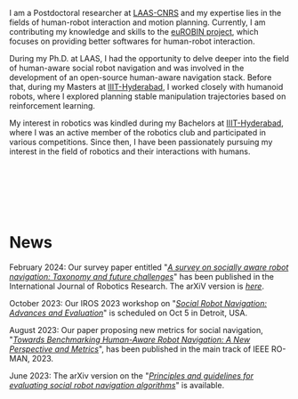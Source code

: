 I am a Postdoctoral researcher at [LAAS-CNRS](https://www.laas.fr/public/) and my expertise lies in the fields of human-robot interaction and motion planning. Currently, I am contributing my knowledge and skills to the [euROBIN project](https://www.eurobin-project.eu/), which focuses on providing better softwares for human-robot interaction.

During my Ph.D. at LAAS, I had the opportunity to delve deeper into the field of human-aware social robot navigation and was involved in the development of an open-source human-aware navigation stack. Before that, during my Masters at [IIIT-Hyderabad](https://www.iiit.ac.in/), I worked closely with humanoid robots, where I explored planning stable manipulation trajectories based on reinforcement learning.

My interest in robotics was kindled during my Bachelors at [IIIT-Hyderabad](https://www.iiit.ac.in/), where I was an active member of the robotics club and participated in various competitions. Since then, I have been passionately pursuing my interest in the field of robotics and their interactions with humans.

<!-- I am a Postdoctoral researcher at [LAAS-CNRS](https://www.laas.fr/public/), currently working on the [euROBIN project](https://www.eurobin-project.eu/). My primary areas of research are human-robot interaction and motion planning. I have been exploring the field of human-aware social robot navigation during my Ph.D. at LAAS and contributed to the development of an open-source human-aware navigation stack. Prior to [LAAS-CNRS](https://www.laas.fr/public/), I worked closely with humanoid robots during my Masters at [IIIT-Hyderabad](https://www.iiit.ac.in/), where I worked on planning stable manipulation trajectories based on reinforcement learning. I have always been an active member of the robotics club and participated in competitions during my Bachelors at [IIIT-Hyderabad](https://www.iiit.ac.in/) and it kindled my interest to pursue the field of robotics and their interactions with humans further. -->

<br>
<br>
<br>
<br>
<br>

# News
February 2024: Our survey paper entitled "[*A survey on socially aware robot navigation: Taxonomy and future challenges*](https://journals.sagepub.com/doi/10.1177/02783649241230562)" has been published in the International Journal of Robotics Research. The arXiV version is [*here*](https://arxiv.org/abs/2311.06922). 

October 2023: Our IROS 2023 workshop on "[*Social Robot Navigation: Advances and Evaluation*](https://seanavbench23.pages.dev/)" is scheduled on Oct 5 in Detroit, USA.

August 2023: Our paper proposing new metrics for social navigation, "*[Towards Benchmarking Human-Aware Robot Navigation: A New Perspective and Metrics](./papers/metrics_han_roman23.pdf)*", has been published in the main track of IEEE RO-MAN, 2023.

June 2023: The arXiv version on the "*[Principles and guidelines for evaluating social robot navigation algorithms](./papers/pg.pdf)*" is available.

<!-- May 2023: Our paper, "*[Adaptive Robot Navigation through Integrated Task and Motion Planning](./papers/tamp_planrob23.pdf)*" has been published in [PlanRob](https://icaps23.icaps-conference.org/program/workshops/planrob/) Workshop at ICAPS 2023. 

 March 2023: Joined the [euROBIN project](https://www.eurobin-project.eu/) as a Postdoctoral researcher.

January 2023: Started a research engineer position at [LAAS-CNRS](https://www.laas.fr/public/).

December 2022: Defended my Ph.D. under the supervision of Prof. Rachid Alami. Dissertation title: "[*Combining Proactive Planning and Situation Analysis for Human­Aware Robot Navigation*](./papers/phd_thesis.pdf)"

November 2022: Our paper [*Interactive Social Agents Simulation Tool for Designing Choreographies for Human-Robot-Interaction Research*](./papers/robot_22.pdf) won the best student paper award at the Fifth Iberian Robotics Conference. -->
